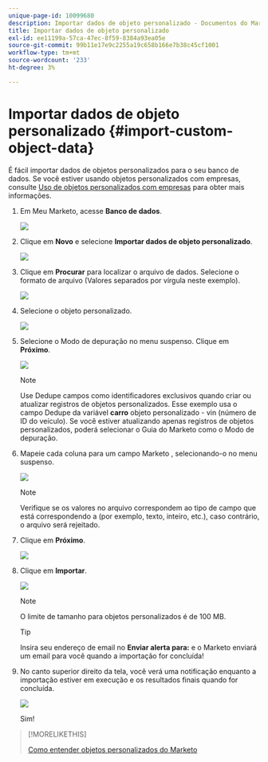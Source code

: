 ```yaml
---
unique-page-id: 10099680
description: Importar dados de objeto personalizado - Documentos do Marketo - Documentação do produto
title: Importar dados de objeto personalizado
exl-id: ee11199a-57ca-47ec-8f59-8384a93ea05e
source-git-commit: 99b11e17e9c2255a19c658b166e7b38c45cf1001
workflow-type: tm+mt
source-wordcount: '233'
ht-degree: 3%

---
```


# Importar dados de objeto personalizado {#import-custom-object-data}

É fácil importar dados de objetos personalizados para o seu banco de dados. Se você estiver usando objetos personalizados com empresas, consulte [Uso de objetos personalizados com empresas](/help/marketo/product-docs/administration/marketo-custom-objects/understanding-marketo-custom-objects.md#using-custom-objects-with-companies) para obter mais informações.

1. Em Meu Marketo, acesse **Banco de dados**.

   ![](assets/import-custom-object-data-1.png)

1. Clique em **Novo** e selecione **Importar dados de objeto personalizado**.

   ![](assets/import-custom-object-data-2.png)

1. Clique em **Procurar** para localizar o arquivo de dados. Selecione o formato de arquivo (Valores separados por vírgula neste exemplo).

   ![](assets/import-custom-object-data-3.png)

1. Selecione o objeto personalizado.

   ![](assets/import-custom-object-data-4.png)

1. Selecione o Modo de depuração no menu suspenso. Clique em **Próximo**.

   ![](assets/import-custom-object-data-5.png)

   >[!NOTE]
   >
   >Use Dedupe campos como identificadores exclusivos quando criar ou atualizar registros de objetos personalizados. Esse exemplo usa o campo Dedupe da variável **carro** objeto personalizado - vin (número de ID do veículo). Se você estiver atualizando apenas registros de objetos personalizados, poderá selecionar o Guia do Marketo como o Modo de depuração.

1. Mapeie cada coluna para um campo Marketo , selecionando-o no menu suspenso.

   ![](assets/import-custom-object-data-6.png)

   >[!NOTE]
   >
   >Verifique se os valores no arquivo correspondem ao tipo de campo que está correspondendo a (por exemplo, texto, inteiro, etc.), caso contrário, o arquivo será rejeitado.

1. Clique em **Próximo**.

   ![](assets/import-custom-object-data-7.png)

1. Clique em **Importar**.

   ![](assets/import-custom-object-data-8.png)

   >[!NOTE]
   >
   >O limite de tamanho para objetos personalizados é de 100 MB.

   >[!TIP]
   >
   >Insira seu endereço de email no **Enviar alerta para:** e o Marketo enviará um email para você quando a importação for concluída!

1. No canto superior direito da tela, você verá uma notificação enquanto a importação estiver em execução e os resultados finais quando for concluída.

   ![](assets/import-custom-object-data-9.png)

   Sim!

>[!MORELIKETHIS]
>
>[Como entender objetos personalizados do Marketo](/help/marketo/product-docs/administration/marketo-custom-objects/understanding-marketo-custom-objects.md)
